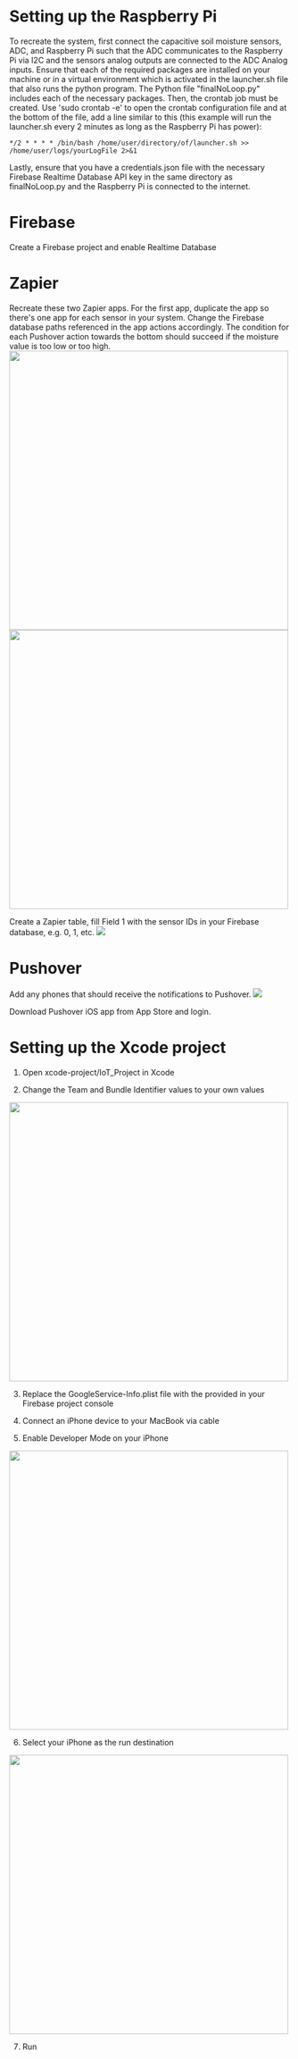# Setting up the Raspberry Pi
To recreate the system, first connect the capacitive soil moisture sensors, ADC, and Raspberry Pi such that the ADC communicates to the Raspberry Pi via I2C and the sensors analog outputs are connected to the ADC Analog inputs.
Ensure that each of the required packages are installed on your machine or in a virtual environment which is activated in the launcher.sh file that also runs the python program. The Python file "finalNoLoop.py" includes each of the necessary packages.
Then, the crontab job must be created. Use 'sudo crontab -e' to open the crontab configuration file and at the bottom of the file, add a line similar to this (this example will run the launcher.sh every 2 minutes as long as the Raspberry Pi has power):

`*/2 * * * * /bin/bash /home/user/directory/of/launcher.sh >> /home/user/logs/yourLogFile 2>&1`

Lastly, ensure that you have a credentials.json file with the necessary Firebase Realtime Database API key in the same directory as finalNoLoop.py and the Raspberry Pi is connected to the internet.

# Firebase
Create a Firebase project and enable Realtime Database

# Zapier
Recreate these two Zapier apps.
For the first app, duplicate the app so there's one app for each sensor in your system. Change the Firebase database paths referenced in the app actions accordingly. The condition for each Pushover action towards the bottom should succeed if the moisture value is too low or too high. 
<img src="/images/zapier-app-1.png" height="500"/>
<img src="/images/zapier-app-2.png" height="500"/>

Create a Zapier table, fill Field 1 with the sensor IDs in your Firebase database, e.g. 0, 1, etc.
<img src="/images/zapier-table.png"/>

# Pushover
Add any phones that should receive the notifications to Pushover.
<img src="/images/pushover.png"/>

Download Pushover iOS app from App Store and login.

# Setting up the Xcode project

1. Open xcode-project/IoT_Project in Xcode

2. Change the Team and Bundle Identifier values to your own values
<img src="/images/image1.jpg" height="500"/>

3. Replace the GoogleService-Info.plist file with the provided in your Firebase project console

4. Connect an iPhone device to your MacBook via cable

5. Enable Developer Mode on your iPhone
<img src="/images/image2.png" height="500"/>

6. Select your iPhone as the run destination
<img src="/images/image3.png" height="500"/>

7. Run

